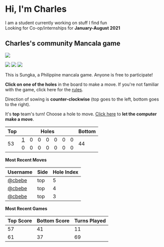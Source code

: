 # Hi, I'm Charles

I am a student currently working on stuff I find fun  
Looking for Co-op/internships for **January-August 2021**

## Charles's community Mancala game

![](https://github.com/cbebe/cbebe/blob/master/sungka.png)

![](https://img.shields.io/badge/Total%20moves%20played-162-blue)
![](https://img.shields.io/badge/Number%20of%20players-5-red)
![](https://img.shields.io/badge/Games%20completed-3-green)

This is Sungka, a Philippine mancala game. Anyone is free to participate!

**Click on one of the holes** in the board to make a move. If you're not familiar with the game, click here for the [rules](https://mancala.fandom.com/wiki/Sungka#Rules).

Direction of sowing is **counter-clockwise** (top goes to the left, bottom goes to the right).

It's **top** team's turn! Choose a hole to move. <a href="https://github.com/cbebe/cbebe/issues/new?title=sungka%7Cai&body=Just%20push%20%27Submit%20new%20issue%27%20without%20changing%20the%20title%20to%20let%20the%20AI%20play%20for%20a%20turn.">Click here</a> to **let the computer make a move**.

<table>
<thead>
<tr>
<th>Top</th>
<th colspan=7>Holes</th>
<th>Bottom</th>
</tr>
</thead>
<tbody>
<tr><td rowspan=2>53</td>

<td><a href="https://github.com/cbebe/cbebe/issues/new?title=sungka%7Ctop%7C6&body=Just%20push%20%27Submit%20new%20issue%27%20without%20changing%20the%20title.%20Please%20wait%2030%20seconds%20to%20check%20if%20you%20have%20an%20extra%20move%20or%20let%20someone%20else%20play%20the%20turn.">1</a></td>
<td>0</td>
<td>0</td>
<td>0</td>
<td>0</td>
<td>0</td>
<td>0</td>
<td rowspan=2>44</td>
</tr>
<tr>
<td>0</td>
<td>0</td>
<td>0</td>
<td>0</td>
<td>0</td>
<td>0</td>
<td>0</td>
</tr>
<tbody>
</table>

**Most Recent Moves**

|Username|Side|Hole Index|
|-|-|-|
|[@cbebe](https://github.com/cbebe)|top|5|
|[@cbebe](https://github.com/cbebe)|top|4|
|[@cbebe](https://github.com/cbebe)|top|3|

**Most Recent Games**

|Top Score|Bottom Score|Turns Played|
|-|-|-|
|57|41|11|
|61|37|69|